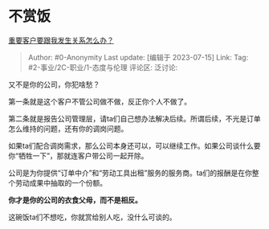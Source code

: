 # 不赏饭
[重要客户要跟我发生关系怎么办？](https://www.zhihu.com/question/42893115/answer/3119762760)

> Author: #0-Anonymity
> Last update: [编辑于 2023-07-15]
> Link:
> Tag: #2-事业/2C-职业/1-态度与伦理
> 评论区:
> 泛讨论:

又不是你的公司，你犯啥愁？

第一条就是这个客户不管公司做不做，反正你个人不做了。

第二条就是报告公司管理层，请ta们自己想办法解决后续。所谓后续，不光是订单怎么维持的问题，还有你的调岗问题。

如果ta们配合调岗需求，那么公司本身还可以，可以继续工作。如果公司谈什么要你“牺牲一下”，那就连客户带公司一起开除。

公司是为你提供“订单中介”和“劳动工具出租”服务的服务商。ta们的报酬是在你整个劳动成果中抽取的一个份额。

**你才是你的公司的衣食父母，而不是相反。**

这碗饭ta们不想吃，你就赏给别人吃，没什么可谈的。
